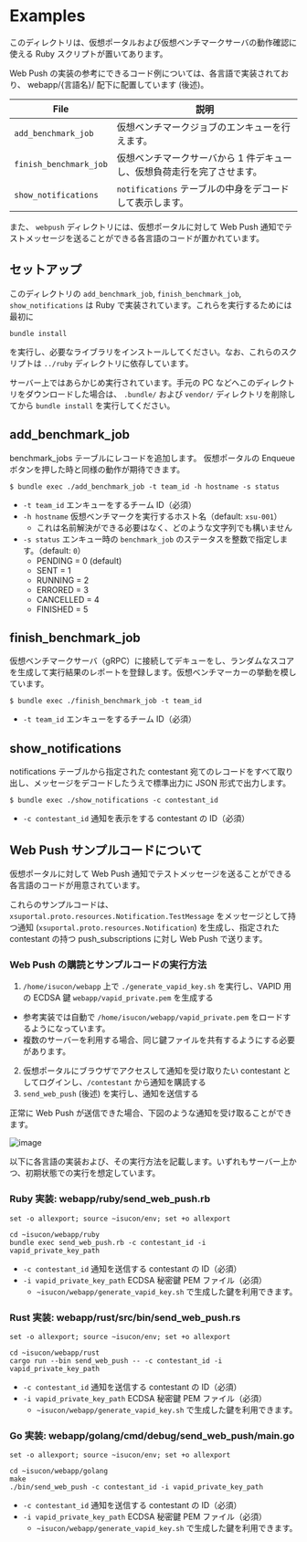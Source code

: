 # Examples

このディレクトリは、仮想ポータルおよび仮想ベンチマークサーバの動作確認に使える Ruby スクリプトが置いてあります。

Web Push の実装の参考にできるコード例については、各言語で実装されており、 webapp/{言語名}/ 配下に配置しています (後述)。

| File                   | 説明                                                                    |
| ---------------------- | ----------------------------------------------------------------------- |
| `add_benchmark_job`    | 仮想ベンチマークジョブのエンキューを行えます。                          |
| `finish_benchmark_job` | 仮想ベンチマークサーバから 1 件デキューし、仮想負荷走行を完了させます。 |
| `show_notifications`   | `notifications` テーブルの中身をデコードして表示します。                |

また、 `webpush` ディレクトリには、仮想ポータルに対して Web Push 通知でテストメッセージを送ることができる各言語のコードが置かれています。

## セットアップ

このディレクトリの `add_benchmark_job`, `finish_benchmark_job`, `show_notifications` は Ruby で実装されています。これらを実行するためには最初に

```
bundle install
```

を実行し、必要なライブラリをインストールしてください。なお、これらのスクリプトは `../ruby` ディレクトリに依存しています。

サーバー上ではあらかじめ実行されています。手元の PC などへこのディレクトリをダウンロードした場合は、 `.bundle/` および `vendor/` ディレクトリを削除してから `bundle install` を実行してください。

## add_benchmark_job

benchmark_jobs テーブルにレコードを追加します。 仮想ポータルの Enqueue ボタンを押した時と同様の動作が期待できます。

```
$ bundle exec ./add_benchmark_job -t team_id -h hostname -s status
```

- `-t team_id` エンキューをするチーム ID（必須）
- `-h hostname` 仮想ベンチマークを実行するホスト名（default: `xsu-001`）
  - これは名前解決ができる必要はなく、どのような文字列でも構いません
- `-s status` エンキュー時の `benchmark_job` のステータスを整数で指定します。（default: `0`）
  - PENDING = 0 (default)
  - SENT = 1
  - RUNNING = 2
  - ERRORED = 3
  - CANCELLED = 4
  - FINISHED = 5

## finish_benchmark_job

仮想ベンチマークサーバ（gRPC）に接続してデキューをし、ランダムなスコアを生成して実行結果のレポートを登録します。仮想ベンチマーカーの挙動を模しています。

```
$ bundle exec ./finish_benchmark_job -t team_id
```

- `-t team_id` エンキューをするチーム ID（必須）

## show_notifications

notifications テーブルから指定された contestant 宛てのレコードをすべて取り出し、メッセージをデコードしたうえで標準出力に JSON 形式で出力します。

```
$ bundle exec ./show_notifications -c contestant_id
```

- `-c contestant_id` 通知を表示をする contestant の ID（必須）

## Web Push サンプルコードについて

仮想ポータルに対して Web Push 通知でテストメッセージを送ることができる各言語のコードが用意されています。

これらのサンプルコードは、 `xsuportal.proto.resources.Notification.TestMessage` をメッセージとして持つ通知 (`xsuportal.proto.resources.Notification`) を生成し、指定された contestant の持つ push_subscriptions に対し Web Push で送ります。

### Web Push の購読とサンプルコードの実行方法

1. `/home/isucon/webapp` 上で `./generate_vapid_key.sh` を実行し、VAPID 用の ECDSA 鍵 `webapp/vapid_private.pem` を生成する
  - 参考実装では自動で `/home/isucon/webapp/vapid_private.pem` をロードするようになっています。
  - 複数のサーバーを利用する場合、同じ鍵ファイルを共有するようにする必要があります。
2. 仮想ポータルにブラウザでアクセスして通知を受け取りたい contestant としてログインし、`/contestant` から通知を購読する
3. `send_web_push` (後述) を実行し、通知を送信する

正常に Web Push が送信できた場合、下図のような通知を受け取ることができます。

![image](https://user-images.githubusercontent.com/20384/94367612-d8064880-011a-11eb-8b21-495b1824de91.png)

以下に各言語の実装および、その実行方法を記載します。いずれもサーバー上かつ、初期状態での実行を想定しています。

### Ruby 実装: webapp/ruby/send_web_push.rb

```
set -o allexport; source ~isucon/env; set +o allexport

cd ~isucon/webapp/ruby
bundle exec send_web_push.rb -c contestant_id -i vapid_private_key_path
```

- `-c contestant_id` 通知を送信する contestant の ID（必須）
- `-i vapid_private_key_path` ECDSA 秘密鍵 PEM ファイル（必須）
  - `~isucon/webapp/generate_vapid_key.sh` で生成した鍵を利用できます。

### Rust 実装: webapp/rust/src/bin/send_web_push.rs

```
set -o allexport; source ~isucon/env; set +o allexport

cd ~isucon/webapp/rust
cargo run --bin send_web_push -- -c contestant_id -i vapid_private_key_path
```

- `-c contestant_id` 通知を送信する contestant の ID（必須）
- `-i vapid_private_key_path` ECDSA 秘密鍵 PEM ファイル（必須）
  - `~isucon/webapp/generate_vapid_key.sh` で生成した鍵を利用できます。

### Go 実装: webapp/golang/cmd/debug/send_web_push/main.go

```
set -o allexport; source ~isucon/env; set +o allexport

cd ~isucon/webapp/golang
make
./bin/send_web_push -c contestant_id -i vapid_private_key_path
```

- `-c contestant_id` 通知を送信する contestant の ID（必須）
- `-i vapid_private_key_path` ECDSA 秘密鍵 PEM ファイル（必須）
  - `~isucon/webapp/generate_vapid_key.sh` で生成した鍵を利用できます。
